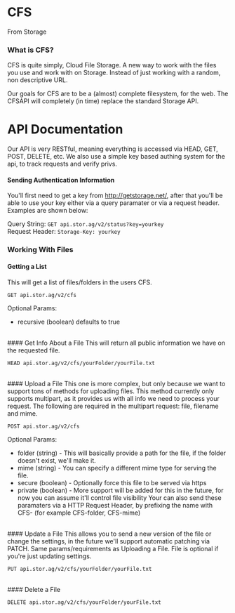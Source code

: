 CFS
======
From Storage


### What is CFS?
CFS is quite simply, Cloud File Storage. A new way to work with the files you use and work with on Storage. Instead of just working with a random, non descriptive URL.

Our goals for CFS are to be a (almost) complete filesystem, for the web. The CFSAPI will completely (in time) replace the standard Storage API.



API Documentation
=================
Our API is very RESTful, meaning everything is accessed via HEAD, GET, POST, DELETE, etc. We also use a simple key based authing system for the api, to track requests and verify privs.

#### Sending Authentication Information
You'll first need to get a key from http://getstorage.net/, after that you'll be able to use your key either via a query paramater or via a request header. Examples are shown below:

Query String: `GET api.stor.ag/v2/status?key=yourkey` <br>
Request Header: `Storage-Key: yourkey`
<br>
### Working With Files
#### Getting a List
This will get a list of files/folders in the users CFS. 

    GET api.stor.ag/v2/cfs
    
Optional Params:
* recursive (boolean) defaults to true 

<br>
#### Get Info About a File
This will return all public information we have on the requested file. 

    HEAD api.stor.ag/v2/cfs/yourFolder/yourFile.txt
    

<br>
#### Upload a File
This one is more complex, but only because we want to support tons of methods for uploading files. This method currently only supports multipart, as it provides us with all info we need to process your request. The following are required in the multipart request: file, filename and mime. 

    POST api.stor.ag/v2/cfs
    
Optional Params:

* folder (string) - This will basically provide a path for the file, if the folder doesn't exist, we'll make it. 
* mime (string) - You can specify a different mime type for serving the file.
* secure (boolean) - Optionally force this file to be served via https
* private (boolean) - More support will be added for this in the future, for now you can assume it'll control file visibility
Your can also send these paramaters via a HTTP Request Header, by prefixing the name with CFS- (for example CFS-folder, CFS-mime)

<br>
#### Update a File
This allows you to send a new version of the file or change the settings, in the future we'll support automatic patching via PATCH. Same params/requirements as Uploading a File. File is optional if you're just updating settings.

    PUT api.stor.ag/v2/cfs/yourFolder/yourFile.txt
    
<br>
#### Delete a File

    DELETE api.stor.ag/v2/cfs/yourFolder/yourFile.txt
